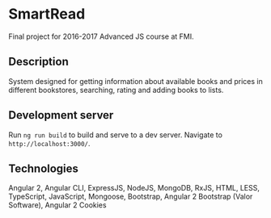 # SmartRead

Final project for 2016-2017 Advanced JS course at FMI.

## Description

System designed for getting information about available books and prices in different bookstores, searching, rating and adding books to lists.

## Development server

Run `ng run build` to build and serve to a dev server. Navigate to `http://localhost:3000/`.

## Technologies 

Angular 2, Angular CLI, ExpressJS, NodeJS, MongoDB, RxJS, HTML, LESS, TypeScript, JavaScript, Mongoose, Bootstrap, Angular 2 Bootstrap (Valor Software), Angular 2 Cookies
